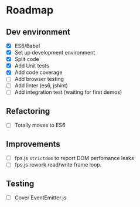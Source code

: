 # Roadmap

## Dev environment
- [x] ES6/Babel
- [x] Set up development environment
- [x] Split code
- [x] Add Unit tests
- [x] Add code coverage
- [ ] Add browser testing
- [ ] Add linter (es6, jshint)
- [ ] Add integration test (waiting for first demos)

## Refactoring
- [ ] Totally moves to ES6

## Improvements
- [ ] fps.js `strictdom` to report DOM perfomance leaks
- [ ] fps.js rework read/write frame loop.

## Testing
- [ ] Cover EventEmitter.js

